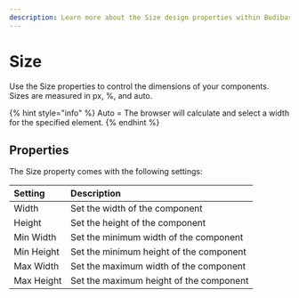 ```yaml
---
description: Learn more about the Size design properties within Budibase
---
```


# Size

Use the Size properties to control the dimensions of your components. Sizes are measured in px, %, and auto. 

{% hint style="info" %}
Auto = The browser will calculate and select a width for the specified element.
{% endhint %}

## Properties

The Size property comes with the following settings:

| Setting | Description |
| :--- | :--- |
| Width | Set the width of the component |
| Height | Set the height of the component |
| Min Width | Set the minimum width of the component |
| Min Height | Set the minimum height of the component |
| Max Width | Set the maximum width of the component |
| Max Height | Set the maximum height of the component |



